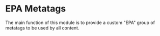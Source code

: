# EPA Metatags
The main function of this module is to provide a custom "EPA" group of metatags to be used by all content.
